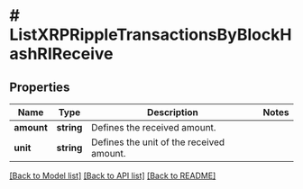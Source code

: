 # # ListXRPRippleTransactionsByBlockHashRIReceive

## Properties

Name | Type | Description | Notes
------------ | ------------- | ------------- | -------------
**amount** | **string** | Defines the received amount. |
**unit** | **string** | Defines the unit of the received amount. |

[[Back to Model list]](../../README.md#models) [[Back to API list]](../../README.md#endpoints) [[Back to README]](../../README.md)
